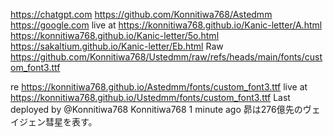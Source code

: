 https://chatgpt.com
https://github.com/Konnitiwa768/Astedmm
https://google.com
live at https://konnitiwa768.github.io/Kanic-letter/A.html
https://konnitiwa768.github.io/Kanic-letter/5o.html
https://sakaltium.github.io/Kanic-letter/Eb.html
Raw https://github.com/Konnitiwa768/Ustedmm/raw/refs/heads/main/fonts/custom_font3.ttf

re https://konnitiwa768.github.io/Astedmm/fonts/custom_font3.ttf
live at https://konnitiwa768.github.io/Ustedmm/fonts/custom_font3.ttf
Last deployed by @Konnitiwa768 Konnitiwa768 1 minute ago
昴は276億先のヴェイジェン彗星を表す。
